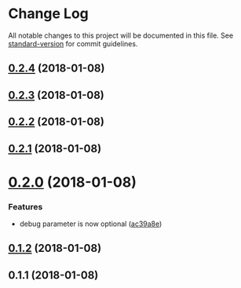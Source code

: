 # Change Log

All notable changes to this project will be documented in this file. See [standard-version](https://github.com/conventional-changelog/standard-version) for commit guidelines.

<a name="0.2.4"></a>
## [0.2.4](https://github.com/KurioApp/monochrome/compare/v0.2.3...v0.2.4) (2018-01-08)



<a name="0.2.3"></a>
## [0.2.3](https://github.com/KurioApp/monochrome/compare/v0.2.2...v0.2.3) (2018-01-08)



<a name="0.2.2"></a>
## [0.2.2](https://github.com/KurioApp/monochrome/compare/v0.2.1...v0.2.2) (2018-01-08)



<a name="0.2.1"></a>
## [0.2.1](https://github.com/KurioApp/monochrome/compare/v0.2.0...v0.2.1) (2018-01-08)



<a name="0.2.0"></a>
# [0.2.0](https://github.com/KurioApp/monochrome/compare/v0.1.2...v0.2.0) (2018-01-08)


### Features

* debug parameter is now optional ([ac39a8e](https://github.com/KurioApp/monochrome/commit/ac39a8e))



<a name="0.1.2"></a>
## [0.1.2](https://github.com/KurioApp/monochrome/compare/v0.1.1...v0.1.2) (2018-01-08)



<a name="0.1.1"></a>
## 0.1.1 (2018-01-08)

